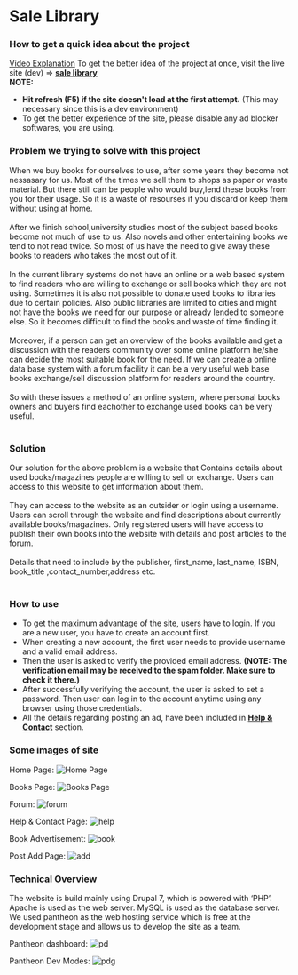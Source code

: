 # Sale Library

### How to get a quick idea about the project
[Video Explanation](https://www.youtube.com/watch?v=aKhY_LkpzmA&ab_channel=VirajDanushka)
To get the better idea of the project at once, visit the live site (dev) => **[sale library](https://dev-sale-library.pantheonsite.io)**  <br/>
**NOTE:** 
* **Hit refresh (F5) if the site doesn't load at the first attempt.** (This may necessary since this is a dev environment)
* To get the better experience of the site, please disable any ad blocker softwares, you are using. 

### Problem we trying to solve with this project
When we buy books for ourselves to use, after some years they become not nessasary for us. Most of the times we sell them to shops as paper or waste material. But there still can be people who would buy,lend these books from you for their usage. So it is a waste of resourses if you discard or keep them without using at home.
<br/><br/>
After we finish school,university studies most of the subject based books become not much of use to us. Also novels and other entertaining books we tend to not read twice. So most of us have the need to give away these books to readers who takes the most out of it.
<br/><br/>
In the current library systems do not have an online or a web based system to find readers who are willing to exchange or sell books which they are not using. Sometimes it is also not possible to donate used books to libraries due to certain policies. Also public libraries are limited to cities and might not have the books we need for our purpose or already lended to someone else. So it becomes difficult to find the books and waste of  time finding it.
<br/><br/>
Moreover, if a person can get an overview of the books available and get a discussion with the readers community over some online platform he/she can decide the most suitable book  for the need. If we can create a online data base system with a forum facility it can be a very useful web base books exchange/sell  discussion platform for readers around the country.
<br/><br/>
So with these issues a method of an online system, where personal books owners and buyers find eachother to exchange used books can be very useful.
<br/><br/>
### Solution
Our solution for the above problem is a website that Contains details about used books/magazines people are willing to sell or exchange. Users can access to this website to get information about them. 
<br/><br/>
They can access to the website as an outsider or login using a username. Users can scroll through the website and find descriptions about currently available books/magazines. Only registered users will have access to publish their own books into  the website with details and post articles to the forum.
<br/><br/>
Details that need to include by the publisher, first_name, last_name, ISBN, book_title ,contact_number,address etc.
<br/><br/>
### How to use
* To get the maximum advantage of the site, users have to login. If you are a new user, you have to create an account first.
* When creating a new account, the first user needs to provide username and a valid email address.
* Then the user is asked to verify the provided email address. **(NOTE: The verification email may be received to the spam folder. Make sure to check it there.)**
* After successfully verifying the account, the user is asked to set a password. Then user can log in to the account anytime using any browser using those credentials.
* All the details regarding posting an ad, have been included in **[Help & Contact](https://dev-sale-library.pantheonsite.io/help-contact)** section. 

### Some images of site

Home Page: 
![Home Page](https://github.com/viradhanus/Sale-Library/blob/master/site_images/Home.png "Home Page")


Books Page: 
![Books Page](https://github.com/viradhanus/Sale-Library/blob/master/site_images/books.png "Books Page")


Forum: 
![forum](https://github.com/viradhanus/Sale-Library/blob/master/site_images/forum.png "forum")


Help & Contact Page: 
![help](https://github.com/viradhanus/Sale-Library/blob/master/site_images/help.png "help")


Book Advertisement: 
![book](https://github.com/viradhanus/Sale-Library/blob/master/site_images/book_inside.png "book")


Post Add Page: 
![add](https://github.com/viradhanus/Sale-Library/blob/master/site_images/post_add.png "add")


### Technical Overview 
The website is build mainly using Drupal 7, which is powered with ‘PHP’.  Apache is used as the web server. MySQL is used as the database server. 
</br>
We used pantheon as the web hosting service which is free at the development stage and allows us to develop the site as a team.

Pantheon dashboard: 
![pd](https://github.com/viradhanus/Sale-Library/blob/master/site_images/pantheon_dashboard.png "pd")

Pantheon Dev Modes: 
![pdg](https://github.com/viradhanus/Sale-Library/blob/master/site_images/commits.png "pdg")
